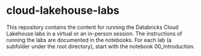 # cloud-lakehouse-labs
This repository contains the content for running the Databricks Cloud Lakehouse labs in a virtual or an in-person session.  The instructions of running the labs are documented in the notebooks. For each lab (a subfolder under the root directory), start with the notebook 00_Introduction.
